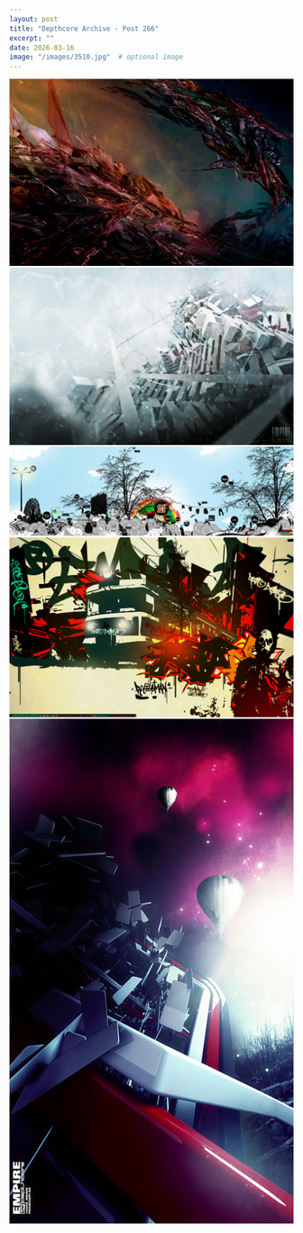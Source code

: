 ```yaml
---
layout: post
title: "Depthcore Archive - Post 266"
excerpt: ""
date: 2026-03-16
image: "/images/3510.jpg"  # optional image
---
```


<img src="/images/3510.jpg">
<img src="/images/3512.jpg" alt="3512.jpg"/>
<img src="/images/3513.jpg" alt="3513.jpg"/>
<img src="/images/3514.jpg" alt="3514.jpg"/>
<img src="/images/3515.jpg" alt="3515.jpg"/>
